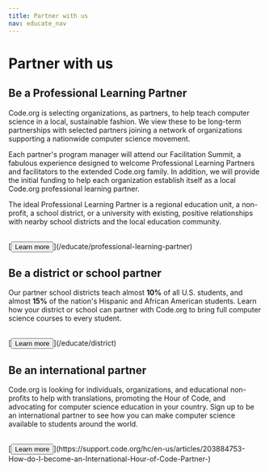 ```yaml
---
title: Partner with us
nav: educate_nav
---
```

# Partner with us
## Be a Professional Learning Partner
Code.org is selecting organizations, as partners, to help teach computer science in a local, sustainable fashion. We view these to be long-term partnerships with selected partners joining a network of organizations supporting a nationwide computer science movement.
 
Each partner's program manager will attend our Facilitation Summit, a fabulous experience designed to welcome Professional Learning Partners and facilitators to the extended Code.org family. In addition, we will provide the initial funding to help each organization establish itself as a local Code.org professional learning partner.

The ideal Professional Learning Partner is a regional education unit, a non-profit, a school district, or a university with existing, positive relationships with nearby school districts and the local education community.

<br>
[<button>Learn more</button>](/educate/professional-learning-partner)

## Be a district or school partner
Our partner school districts teach almost **10%** of all U.S. students, and almost **15%** of the nation's Hispanic and African American students. Learn how your district or school can partner with Code.org to bring full computer science courses to every student. 

<br>
[<button>Learn more</button>](/educate/district)

## Be an international partner
Code.org is looking for individuals, organizations, and educational non-profits to help with translations, promoting the Hour of Code, and advocating for computer science education in your country. Sign up to be an international partner to see how you can make computer science available to students around the world.

<br>
[<button>Learn more</button>](https://support.code.org/hc/en-us/articles/203884753-How-do-I-become-an-International-Hour-of-Code-Partner-)

